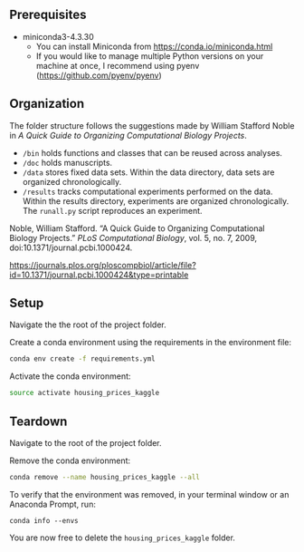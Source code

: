 ## Prerequisites

* miniconda3-4.3.30
  * You can install Miniconda from https://conda.io/miniconda.html
  * If you would like to manage multiple Python versions on your machine at once, I recommend using pyenv (https://github.com/pyenv/pyenv)



## Organization

The folder structure follows the suggestions made by William Stafford Noble in *A Quick Guide to Organizing Computational Biology Projects*.

* ```/bin``` holds functions and classes that can be reused across analyses.
* ```/doc``` holds manuscripts.
* ```/data``` stores fixed data sets.  Within the data directory, data sets are organized chronologically.
* ```/results``` tracks computational experiments performed on the data.  Within the results directory, experiments are organized chronologically.  The ```runall.py``` script reproduces an experiment.

Noble, William Stafford. “A Quick Guide to Organizing Computational Biology Projects.” *PLoS Computational Biology*, vol. 5, no. 7, 2009, doi:10.1371/journal.pcbi.1000424.

https://journals.plos.org/ploscompbiol/article/file?id=10.1371/journal.pcbi.1000424&type=printable



## Setup

Navigate the the root of the project folder.

Create a conda environment using the requirements in the environment file:

```bash
conda env create -f requirements.yml
```

Activate the conda environment:

```bash
source activate housing_prices_kaggle
```



## Teardown

Navigate to the root of the project folder.

Remove the conda environment:

```bash
conda remove --name housing_prices_kaggle --all
```

To verify that the environment was removed, in your terminal window or an Anaconda Prompt, run:

```
conda info --envs
```

You are now free to delete the ```housing_prices_kaggle``` folder.

